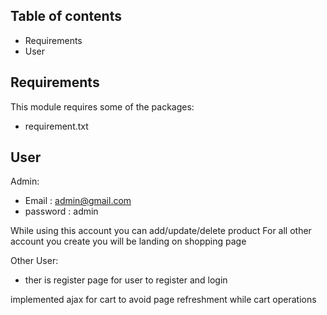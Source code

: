 ## Table of contents

- Requirements
- User


## Requirements

This module requires some of the packages:

- requirement.txt

## User 

Admin:
- Email : admin@gmail.com
- password : admin

While using this account you can add/update/delete product 
For all other account you create you will be landing on shopping page

Other User:
- ther is register page for user to register and login


implemented ajax for cart to avoid page refreshment while cart operations
